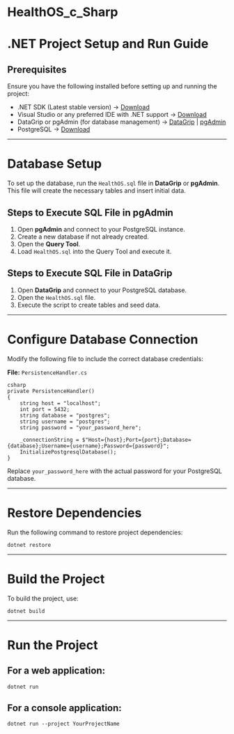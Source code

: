 # HealthOS_c_Sharp



# .NET Project Setup and Run Guide

## Prerequisites

Ensure you have the following installed before setting up and running the project:

- .NET SDK (Latest stable version) → [Download](https://dotnet.microsoft.com/download)
- Visual Studio or any preferred IDE with .NET support → [Download](https://visualstudio.microsoft.com/)
- DataGrip or pgAdmin (for database management) → [DataGrip](https://www.jetbrains.com/datagrip/) | [pgAdmin](https://www.pgadmin.org/)
- PostgreSQL → [Download](https://www.postgresql.org/download/)

---

# Database Setup

To set up the database, run the `HealthOS.sql` file in **DataGrip** or **pgAdmin**. This file will create the necessary tables and insert initial data.

## Steps to Execute SQL File in pgAdmin
1. Open **pgAdmin** and connect to your PostgreSQL instance.
2. Create a new database if not already created.
3. Open the **Query Tool**.
4. Load `HealthOS.sql` into the Query Tool and execute it.

## Steps to Execute SQL File in DataGrip
1. Open **DataGrip** and connect to your PostgreSQL database.
2. Open the `HealthOS.sql` file.
3. Execute the script to create tables and seed data.

---

# Configure Database Connection

Modify the following file to include the correct database credentials:

**File:** `PersistenceHandler.cs`
```
csharp
private PersistenceHandler()
{
    string host = "localhost";
    int port = 5432;
    string database = "postgres";
    string username = "postgres";
    string password = "your_password_here";

    _connectionString = $"Host={host};Port={port};Database={database};Username={username};Password={password}";
    InitializePostgresqlDatabase();
}
```
Replace `your_password_here` with the actual password for your PostgreSQL database.

---

# Restore Dependencies

Run the following command to restore project dependencies:
```
dotnet restore
```

---

# Build the Project

To build the project, use:
```
dotnet build
```

---

# Run the Project

## For a web application:
```
dotnet run
```

## For a console application:
```
dotnet run --project YourProjectName
```

